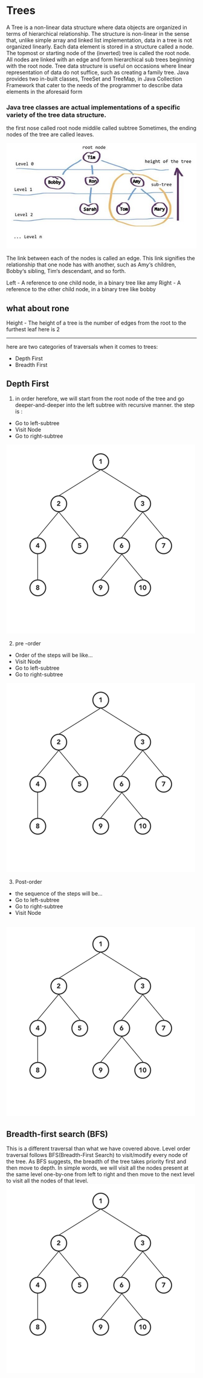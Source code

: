 # Trees
A Tree is a non-linear data structure where data objects are organized in terms of hierarchical relationship. The structure is non-linear in the sense that, unlike simple array and linked list implementation, data in a tree is not organized linearly. Each data element is stored in a structure called a node. The topmost or starting node of the (inverted) tree is called the root node. All nodes are linked with an edge and form hierarchical sub trees beginning with the root node. Tree data structure is useful on occasions where linear representation of data do not suffice, such as creating a family tree. Java provides two in-built classes, TreeSet and TreeMap, in Java Collection Framework that cater to the needs of the programmer to describe data elements in the aforesaid form


### Java tree classes are actual implementations of a specific variety of the tree data structure.


the first nose called root node
middile called subtree
Sometimes, the ending nodes of the tree are called leaves.

![](../img/401/class-14.jpg)

The link between each of the nodes is called an edge. This link signifies the relationship that one node has with another, such as Amy‘s children, Bobby‘s sibling, Tim‘s descendant, and so forth.

Left - A reference to one child node, in a binary tree  like amy
Right - A reference to the other child node, in a binary tree like bobby

## what about rone

Height - The height of a tree is the number of edges from the root to the furthest leaf  here is 2

--------------------------------------------------
here are two categories of traversals when it comes to trees:

- Depth First
- Breadth First


## Depth First
1. in order
herefore, we will start from the root node of the tree and go deeper-and-deeper into the left subtree with recursive manner.
the step is :
- Go to left-subtree
- Visit Node
- Go to right-subtree

![](../img/401/class-142.gif)


2. pre -order
- Order of the steps will be like…
- Visit Node
- Go to left-subtree
- Go to right-subtree

![](../img/401/class-143.gif)


3. Post-order
- the sequence of the steps will be…
- Go to left-subtree
- Go to right-subtree
- Visit Node

![](../img/401/class-144.gif)
----------------------------------------------------------
## Breadth-first search (BFS)
This is a different traversal than what we have covered above. Level order traversal follows BFS(Breadth-First Search) to visit/modify every node of the tree.
As BFS suggests, the breadth of the tree takes priority first and then move to depth. In simple words, we will visit all the nodes present at the same level one-by-one from left to right and then move to the next level to visit all the nodes of that level.
![](../img/401/class-145.gif)

